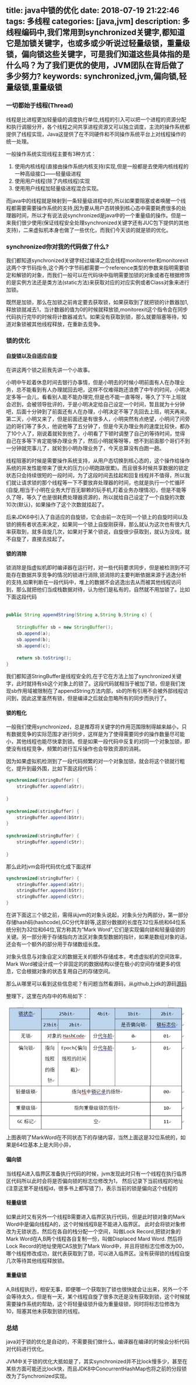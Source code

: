 title: java中锁的优化
date: 2018-07-19 21:22:46
tags: 多线程
categories: [java,jvm]
description: 多线程编码中,我们常用到synchronized关键字,都知道它是加锁关键字，也或多或少听说过轻量级锁，重量级锁，偏向锁这些关键字，可是我们知道这些具体指的是什么吗？为了我们更优的使用，JVM团队在背后做了多少努力?
keywords: synchronized,jvm,偏向锁,轻量级锁,重量级锁
---

### 一切都始于线程(Thread)

线程是比进程更加轻量级的调度执行单位,线程的引入可以把一个进程的资源分配和执行调服分开，各个线程之间共享进程资源又可以独立调度，主流的操作系统都提供了线程实现，Java这提供了在不同硬件和不同操作系统平台上对线程操作的统一处理。

一般操作系统实现线程主要有3种方式：
1. 使用内核线程(直接由操作系统内核支持)实现,但是一般都是去使用内核线程的一种高级接口——轻量级进程
2. 使用用户线程(除了内核线程)实现
3. 使用用户线程加轻量级进程混合实现。

而java中的线程就是映射到一条轻量级进程中的,所以如果要阻塞或者唤醒一个线程都需要需要操作系统的支持,因为要从用户态转换到核心态中需要耗费很多的处理器时间，所以才有说法说synchronized是java中的一个重量级的操作。但是一来我们很少使用(保证线程安全处理synchronized关键字还有JUC包下提供的其他支持)，二来虚拟机本身也做了一些优化，而我们今天谈的就是锁的优化。

### synchronized你对我的代码做了什么?

我们都知道synchronized关键字经过编译之后会线程monitorenter和monitorexit这两个字节码指令,这个两个字节码都需要一个reference类型的参数来指明需要锁定和解锁的对象，而我们一般可以在代码块中指明需要加锁的对象或者在根据修饰的是实例方法还是类方法(static方法)来获取对应的对应实例或者Class对象来进行加锁。

既然是加锁，那么在加锁之前肯定要去获取锁，如果获取到了就把锁的计数器加1,释放锁就减去1，当计数器的值为0的时候就释放锁,monitorexit这个指令会在同步代码执行完毕的时候将计数器减去1。如果没有获取到锁，那么就要阻塞等待，知道对象锁被其他线程释放，在重新去竞争。

### 锁的优化

#### 自旋锁以及自适应自旋


在讲这两个锁之前我先讲一个小故事。

小明中午趁着休息时间去银行办事情，但是小明去的时候小明前面有人在办理业务，总不能看到有人办理就回去吧，这样不仅难得跑还浪费了中午的时间，小明决定多等一会儿，看看别人能不能办理完,但是也不能一直等呀，等久了下午上班就会迟到，会被领导批评的，于是小明决定给自己设定一个时间，暂且就为十分钟吧，后面十分钟到了前面还有人在办理，小明决定不等了先回去上班，明天再来。
第二天，小明又来了，但是前面还是有很多人，小明突然有点绝望，小明问了问旁边的哥们等了多久，他说他等了五分钟了，但是今天办理业务的速度比较快，都办了10个人了，刚说着就轮到他了。小明看了下顿时调整了自己的等待时间，觉得自己在多等下肯定能够办理业务了，然后小明就等呀等，想不到前面那个哥们不到一分钟就完事儿了，就轮到小明办理业务了，今天总算没有白跑一趟。

线程阻塞的时候是需要操作系统支持，从用户态切换到核心态的，这个操作给操作系统的并发性能带来了很大的压力(小明跑路很累)。而且很多时候共享数据的锁定状态只会持续很短的一段时间，为了这段时间去挂起和回复线程并不值得，所以我们就让请求锁的那个线程等一下不要放弃处理器的时间，也就是执行一个忙循环(自旋,相当于小明在业务大厅百无聊赖的玩手机,盯着业务办理情况)，但是不能等久了呀，等久了也是很耗费处理器资源的，所以就给自己设定了一个自旋的次数10次(默认)，如果操作了这个次数就挂起了。

后来JDK6中引入了自适应的自旋锁，它会由前一次在同一个锁上的自旋时间以及锁的拥有者状态来决定，如果同一个锁上自旋刚获得，那么就认为这次也有很大几率获取到，就多自旋几次，如果对于某个锁说，自旋很少获取到，就认为没戏，就不自旋了，直接去挂起了。

#### 锁的消除

锁消除是指虚拟机即时编译器在运行时，对一些代码要求同步，但是被检测到不可能存在数据共享竞争的情况的锁进行消除,锁消除的主要判断依据来源于逃逸分析的支持,如果判断在一段代码中，堆上的数据不会逃逸出去从而被其他线程访问到，那么就把他们当成栈数据对待，认为他们是私有的，自然就不用加锁了。比如下面这段代码

```java

public String appendString(String a,String b,String c) {

	StringBuffer sb = new StringBuffer();
	sb.append(a);
	sb.append(b);
	sb.append(c);

	return sb.toString();
}

```

我们都知道StringBuffer是线程安全的,在于它在方法上加了synchronized关键字，此时就持有sb这个对象上的锁了。这段代码就相当于被加了锁，但是我们发现sb作用域被限制在了appendString方法内部，sb的所有引用不会被外部线程访问到，因此这里虽然有锁，但是编译之后就会忽略所有的同步而执行了。

#### 锁的粗化

一般我们使用synchronized，总是推荐将关键字的作用范围限制得越来越小，只有数据竞争的实际范围才进行同步，这样是为了使得需要同步的操作数量尽可能小，其他线程也能尽快拿到锁。但是如果一段代码中反复的对同一个对象加锁，即使没有线程竞争，频繁的进行互斥操作也会导致资源的消耗。

因为如果虚拟机检测到了一段代码频繁的对一个对象加锁，就会将这个锁就行粗化，提升到最外围，比如下面这段代码：

```java
synchronized(stringBuffer) {
	stringBuffer.append(aStr);
	
}

synchronized(stringBuffer) {
	stringBuffer.append(bStr);
}

synchronized(stringBuffer) {
	stringBuffer.append(cStr);
	
}

```

那么此时jvm会将代码优化成下面这样


```java
synchronized(stringBuffer) {
	stringBuffer.append(aStr);
	stringBuffer.append(bStr);
	stringBuffer.append(cStr);
}

```

在讲下面这三个锁之前，需得从jvm的对象头说起，对象头分为两部分，第一部分存储hash码(hashcode),GC分代年龄等,这部分数据的长度在32位系统和64位系统分别为32位和64位,官方称其为“Mark Word",它们是实现偏向锁和轻量级锁的关键。另一部分用于存储指向方法区对象类型数据的指针，如果是数组对象的话，还会有一个额外的部分用于存储数组长度。

对象头信息与对象自定义的数据无关的额外存储成本，考虑虚拟机的空间效率，Mark Word被设计成一个非固定的的数据结构以便在极小的空间存储更多的信息，它会根据对象的状态复用自己的存储空间。

那么从哪里可以看到这些信息呢？有问题当然看源码，从github上jdk的源码[源码](https://github.com/openjdk-mirror/jdk7u-hotspot/blob/50bdefc3afe944ca74c3093e7448d6b889cd20d1/src/share/vm/oops/markOop.hpp#L38)

整理下，这里在内存中的布局如下：

![32位系统mark word](/images/mark_word.png)
上图表明了MarkWord在不同状态下的存储内容，当然上面这是32位系统的，如果是64位基本上是大同小异，

#### 偏向锁

当线程A进入临界区准备执行代码的时候，jvm发现此时只有一个线程在执行临界区代码所以此时会将是否偏向锁的标志位修改为1，
然后记录下当前线程的地址(注意这里不是线程id，很多书上都写错了)，表示当前的锁是偏向这个线程的

#### 轻量级锁

如果此时又有另外一个线程B需要进入临界区执行代码，但是此时锁对象的Mark Word中是偏向线程A的，这个时候线程B是不能进入临界区。
此时会将锁对象修改为无锁状态，然后在各自的栈分配一个空间，叫做Lock Record,把锁对象的Mark Word在A,B两个线程各自复制一份，叫做Displaced Mard Word.
然后将Lock Record的地址使用CAS放到了Mark Word中，并且将锁标志位修改为00，哪个线程修改成功，就代表获取到了锁，可以进入临界区。没有获得锁的线程自旋几次等待其他线程释放锁。


#### 重量级锁
A,B线程执行，相安无事，即便哪一个获取到了锁也很快就会让出来，另外一个不会等待太久，但是有一天，某个线程自旋了很多次还是没有获取到锁，这个时候就需要操作系统的帮助，这个将轻量级锁升级为重量级锁，同时将标志位修改为10，阻塞其他未获取到锁的线程。

### 总结

java对于锁的优化是自动的，不需要我们做什么，编译器在编译的时候会分析代码对代码进行优化。

JVM中关于锁的优化大抵如是了，其实synchronized并不比lock慢多少，甚至在某些方面可能还比lock快，而且JDK8中ConcurrentHashMap也将之前的分段锁改为了Synchronized实现。




